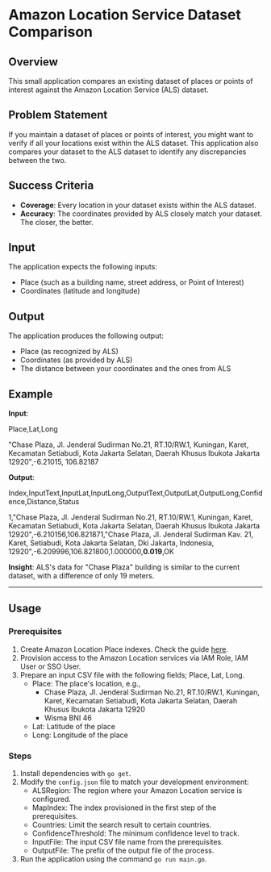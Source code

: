 # Amazon Location Service Dataset Comparison

## Overview

This small application compares an existing dataset of places or points of interest against the Amazon Location Service (ALS) dataset.

## Problem Statement

If you maintain a dataset of places or points of interest, you might want to verify if all your locations exist within the ALS dataset. This application also compares your dataset to the ALS dataset to identify any discrepancies between the two.

## Success Criteria

- **Coverage**: Every location in your dataset exists within the ALS dataset.
- **Accuracy**: The coordinates provided by ALS closely match your dataset. The closer, the better.

## Input
The application expects the following inputs:
- Place (such as a building name, street address, or Point of Interest)
- Coordinates (latitude and longitude)

## Output
The application produces the following output:
- Place (as recognized by ALS)
- Coordinates (as provided by ALS)
- The distance between your coordinates and the ones from ALS

## Example

**Input**: 

Place,Lat,Long

"Chase Plaza, Jl. Jenderal Sudirman No.21, RT.10/RW.1, Kuningan, Karet, Kecamatan Setiabudi, Kota Jakarta Selatan, Daerah Khusus Ibukota Jakarta 12920",-6.21015, 106.82187

**Output**:

Index,InputText,InputLat,InputLong,OutputText,OutputLat,OutputLong,Confidence,Distance,Status

1,"Chase Plaza, Jl. Jenderal Sudirman No.21, RT.10/RW.1, Kuningan, Karet, Kecamatan Setiabudi, Kota Jakarta Selatan, Daerah Khusus Ibukota Jakarta 12920",-6.210156,106.821871,"Chase Plaza, Jl. Jenderal Sudirman Kav. 21, Karet, Setiabudi, Kota Jakarta Selatan, Dki Jakarta, Indonesia, 12920",-6.209996,106.821800,1.000000,**0.019**,OK

**Insight**: ALS's data for "Chase Plaza" building is similar to the current dataset, with a difference of only 19 meters.
***
## Usage

### Prerequisites
1. Create Amazon Location Place indexes. Check the guide [here](https://docs.aws.amazon.com/location/latest/developerguide/places-prerequisites.html).
2. Provision access to the Amazon Location services via IAM Role, IAM User or SSO User.
3. Prepare an input CSV file with the following fields; Place, Lat, Long.
   - Place: The place's location, e.g., 
     - Chase Plaza, Jl. Jenderal Sudirman No.21, RT.10/RW.1, Kuningan, Karet, Kecamatan Setiabudi, Kota Jakarta Selatan, Daerah Khusus Ibukota Jakarta 12920
     - Wisma BNI 46
   - Lat: Latitude of the place
   - Long: Longitude of the place

### Steps
1. Install dependencies with `go get`.
2. Modify the `config.json` file to match your development environment:
   - ALSRegion: The region where your Amazon Location service is configured.
   - MapIndex: The index provisioned in the first step of the prerequisites.
   - Countries: Limit the search result to certain countries.
   - ConfidenceThreshold: The minimum confidence level to track.
   - InputFile: The input CSV file name from the prerequisites.
   - OutputFile: The prefix of the output file of the process.
3. Run the application using the command `go run main.go`.
